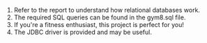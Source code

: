 1. Refer to the report to understand how relational databases work.
2. The required SQL queries can be found in the gym8.sql file.
3. If you're a fitness enthusiast, this project is perfect for you!
4. The JDBC driver is provided and may be useful.
